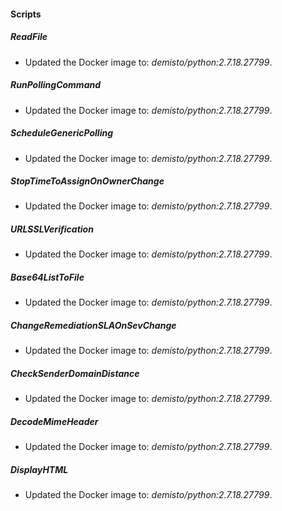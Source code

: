 
#### Scripts
##### ReadFile
- Updated the Docker image to: *demisto/python:2.7.18.27799*.
##### RunPollingCommand
- Updated the Docker image to: *demisto/python:2.7.18.27799*.
##### ScheduleGenericPolling
- Updated the Docker image to: *demisto/python:2.7.18.27799*.
##### StopTimeToAssignOnOwnerChange
- Updated the Docker image to: *demisto/python:2.7.18.27799*.
##### URLSSLVerification
- Updated the Docker image to: *demisto/python:2.7.18.27799*.
##### Base64ListToFile
- Updated the Docker image to: *demisto/python:2.7.18.27799*.
##### ChangeRemediationSLAOnSevChange
- Updated the Docker image to: *demisto/python:2.7.18.27799*.
##### CheckSenderDomainDistance
- Updated the Docker image to: *demisto/python:2.7.18.27799*.
##### DecodeMimeHeader
- Updated the Docker image to: *demisto/python:2.7.18.27799*.
##### DisplayHTML
- Updated the Docker image to: *demisto/python:2.7.18.27799*.
